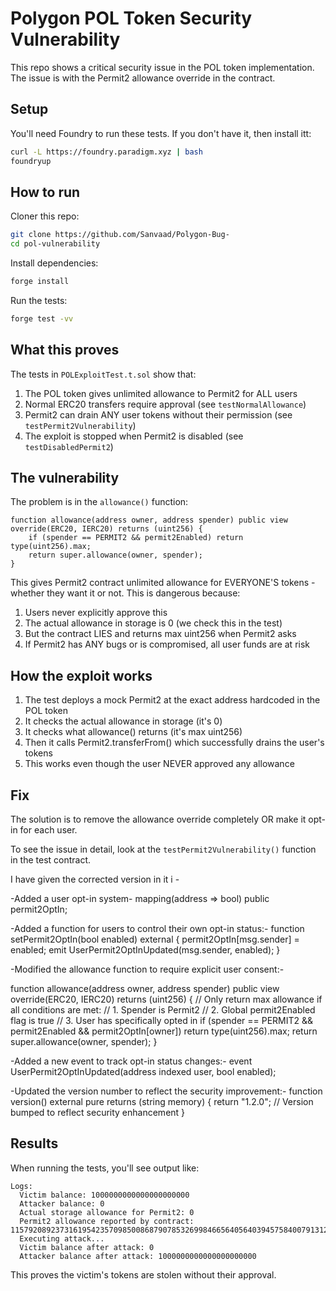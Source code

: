 # Polygon POL Token Security Vulnerability

This repo shows a critical security issue in the POL token implementation. The issue is with the Permit2 allowance override in the contract.

## Setup

You'll need Foundry to run these tests. If you don't have it, then install itt:

```bash
curl -L https://foundry.paradigm.xyz | bash
foundryup
```

## How to run

Cloner this repo:
```bash
git clone https://github.com/Sanvaad/Polygon-Bug-
cd pol-vulnerability
```

Install dependencies:
```bash
forge install
```

Run the tests:
```bash
forge test -vv
```

## What this proves

The tests in `POLExploitTest.t.sol` show that:

1. The POL token gives unlimited allowance to Permit2 for ALL users
2. Normal ERC20 transfers require approval (see `testNormalAllowance`)
3. Permit2 can drain ANY user tokens without their permission (see `testPermit2Vulnerability`)
4. The exploit is stopped when Permit2 is disabled (see `testDisabledPermit2`)

## The vulnerability

The problem is in the `allowance()` function:

```solidity
function allowance(address owner, address spender) public view override(ERC20, IERC20) returns (uint256) {
    if (spender == PERMIT2 && permit2Enabled) return type(uint256).max;
    return super.allowance(owner, spender);
}
```

This gives Permit2 contract unlimited allowance for EVERYONE'S tokens - whether they want it or not. This is dangerous because:

1. Users never explicitly approve this
2. The actual allowance in storage is 0 (we check this in the test)
3. But the contract LIES and returns max uint256 when Permit2 asks
4. If Permit2 has ANY bugs or is compromised, all user funds are at risk

## How the exploit works

1. The test deploys a mock Permit2 at the exact address hardcoded in the POL token
2. It checks the actual allowance in storage (it's 0)
3. It checks what allowance() returns (it's max uint256)
4. Then it calls Permit2.transferFrom() which successfully drains the user's tokens
5. This works even though the user NEVER approved any allowance

## Fix

The solution is to remove the allowance override completely OR make it opt-in for each user.

To see the issue in detail, look at the `testPermit2Vulnerability()` function in the test contract.

I have given the corrected version 
in it i - 

-Added a user opt-in system-
mapping(address => bool) public permit2OptIn;

-Added a function for users to control their own opt-in status:-
function setPermit2OptIn(bool enabled) external {
    permit2OptIn[msg.sender] = enabled;
    emit UserPermit2OptInUpdated(msg.sender, enabled);
}

-Modified the allowance function to require explicit user consent:-

function allowance(address owner, address spender) public view override(ERC20, IERC20) returns (uint256) {
    // Only return max allowance if all conditions are met:
    // 1. Spender is Permit2
    // 2. Global permit2Enabled flag is true
    // 3. User has specifically opted in
    if (spender == PERMIT2 && permit2Enabled && permit2OptIn[owner]) return type(uint256).max;
    return super.allowance(owner, spender);
}

-Added a new event to track opt-in status changes:-
event UserPermit2OptInUpdated(address indexed user, bool enabled);


-Updated the version number to reflect the security improvement:-
function version() external pure returns (string memory) {
    return "1.2.0"; // Version bumped to reflect security enhancement
}




## Results

When running the tests, you'll see output like:

```
Logs:
  Victim balance: 1000000000000000000000
  Attacker balance: 0
  Actual storage allowance for Permit2: 0
  Permit2 allowance reported by contract: 115792089237316195423570985008687907853269984665640564039457584007913129639935
  Executing attack...
  Victim balance after attack: 0
  Attacker balance after attack: 1000000000000000000000
```

This proves the victim's tokens are stolen without their approval.

